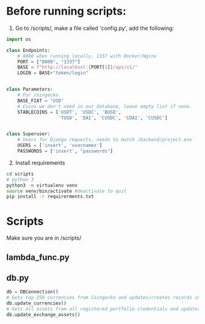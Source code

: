 # Before running scripts:

1. Go to /scripts/, make a file called 'config.py', add the following:

```python
import os

class Endpoints:
    # 8000 when running locally, 1337 with Docker/Nginx
    PORT = ["8000", "1337"]
    BASE = f"http://localhost:{PORT[1]}/api/v1/"
    LOGIN = BASE+"token/login"


class Parameters:
    # For coingecko
    BASE_FIAT = "USD"
    # Coins we don't need in our database, leave empty list if none.
    STABLECOINS = ['USDT', 'USDC', 'BUSD',
                   'TUSD', 'DAI', 'CUSDC', 'CDAI', 'CUSDC']


class Superuser:
    # Users for Django requests, needs to match /backend/project.env
    USERS = ['insert', 'usernames']
    PASSWORDS = ['insert', "passwords"]

```

2. Install requirements

```bash
cd scripts
# python 3
python3 -m virtualenv venv
source venv/bin/activate #deactivate to quit
pip install -r requirerments.txt

```

# Scripts

Make sure you are in /scripts/

## lambda_func.py

## db.py

```Python
db = DBConnection()
# Gets top 250 currencies from Coingecko and updates/creates records in database.
db.update_currencies()
# Gets all assets from all registered portfolio credentials and updates/creates records in database.
db.update_exchange_assets()

```

